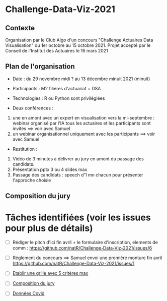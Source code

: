 # Challenge-Data-Viz-2021

## Contexte 
Organisation par le Club Algo d'un concours "Challenge Actuaires Data Visualisation" du 1er octobre au 15 octobre 2021.
Projet accepté par le Conseil de l'Institut des Actuaires le 16 mars 2021

## Plan de l'organisation

- Date : du 29 novembre midi ? au 13 décembre minuit 2021 (minuit)

- Participants : M2 filières d'actuariat + DSA

- Technologies : R ou Python sont privilégiées

- Deux conférences :
 1. une en amont avec un expert en visualisation vers la mi-septembre : webinar organisé par l'IA tous les actuaires et les participants sont invités ==> voir avec Samuel
 2. un webinar organisationnel uniquement avec les participants ==> voir avec Samuel

- Restitution :
1. Vidéo de 3 minutes à délivrer au jury en amont du passage des candidats.
2. Présentation pptx 3 ou 4 slides max
3. Passage des candidats : speech d'1 mn chacun pour présenter l'approche choisie

## Composition du jury 


# Tâches identifiées (voir les issues pour plus de détails)
- [ ] Rédiger le pitch d'ici fin avril + le formulaire d'inscription, elements de comm : https://github.com/natR/Challenge-Data-Viz-2021/issues/6
- [ ] Réglement du concours ==> Samuel envoi une première monture fin avril https://github.com/natR/Challenge-Data-Viz-2021/issues/1
- [ ] [Etablir une grille avec 5 critères max](https://github.com/natR/Challenge-Data-Viz-2021/issues/7)
- [ ] [Composition du jury](https://github.com/natR/Challenge-Data-Viz-2021/issues/8)
- [ ] [Données Covid](https://github.com/natR/Challenge-Data-Viz-2021/issues/2)



